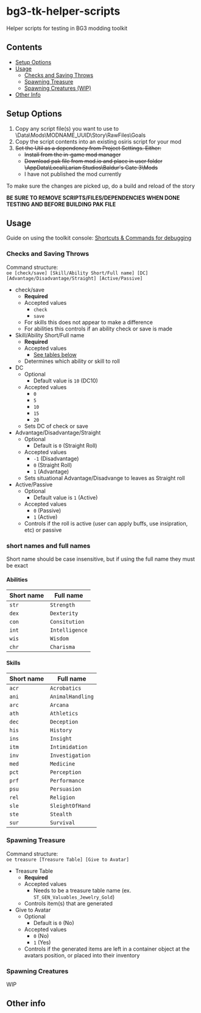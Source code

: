 # bg3-tk-helper-scripts
 Helper scripts for testing in BG3 modding toolkit

## Contents
- [Setup Options](#setup-options)
- [Usage](#usage)
    - [Checks and Saving Throws](#checks-and-saving-throws)
    - [Spawning Treasure](#spawning-treasure)
    - [Spawning Creatures (WIP)](#spawning-creatures)
- [Other Info](#other-info)


## Setup Options

1. Copy any script file(s) you want to use to \Data\Mods\MODNAME_UUID\Story\RawFiles\Goals
2. Copy the script contents into an existing osiris script for your mod
3. ~~Set the Util as a dependency from Project Settings. Either:~~
    - ~~Install from the in-game mod manager~~
    - ~~Download pak file from mod.io and place in user folder \AppData\Local\Larian Studios\Baldur's Gate 3\Mods~~
    - I have not published the mod currently

To make sure the changes are picked up, do a build and reload of the story

**BE SURE TO REMOVE SCRIPTS/FILES/DEPENDENCIES WHEN DONE TESTING AND BEFORE BUILDING PAK FILE**


## Usage
Guide on using the toolkit console: [Shortcuts & Commands for debugging](https://mod.io/g/baldursgate3/r/list-of-all-editor-hints-commands-shortcuts)


### Checks and Saving Throws

Command structure:  
`oe [check/save] [Skill/Ability Short/Full name] [DC] [Advantage/Disadvantage/Straight] [Active/Passive]`

- check/save
    - **Required**
    - Accepted values
        - `check`
        - `save`
    - For skills this does not appear to make a difference
    - For abilities this controls if an ability check or save is made
- Skill/Ability Short/Full name
    - **Required**
    - Accepted values
        - [See tables below](#short-names-and-full-names)
    - Determines which ability or skill to roll
- DC
    - Optional
        - Default value is `10` (DC10)
    - Accepted values
        - `0`
        - `5`
        - `10`
        - `15`
        - `20`
    - Sets DC of check or save
- Advantage/Disadvantage/Straight
    - Optional
        - Default is `0` (Straight Roll)
    - Accepted values
        - `-1` (Disadvantage)
        - `0` (Straight Roll)
        - `1` (Advantage)
    - Sets situational Advantage/Disadvange to leaves as Straight roll
- Active/Passive
    - Optional
        - Default value is `1` (Active)
    - Accepted values
        - `0` (Passive)
        - `1` (Active)
    - Controls if the roll is active (user can apply buffs, use insipration, etc) or passive


### short names and full names

Short name should be case insensitive, but if using the full name they must be exact

#### **Abilities**
| Short name     | Full name      |
| ---            | ---            |
| `str`          | `Strength`     |
| `dex`          | `Dexterity`    |
| `con`          | `Consitution`  |
| `int`          | `Intelligence` |
| `wis`          | `Wisdom`       |
| `chr`          | `Charisma`     |

#### **Skills**
| Short name       | Full name        |
| ---              | ---              |
| `acr`            | `Acrobatics`     |
| `ani`            | `AnimalHandling` |
| `arc`            | `Arcana`         |
| `ath`            | `Athletics`      |
| `dec`            | `Deception`      |
| `his`            | `History`        |
| `ins`            | `Insight`        |
| `itm`            | `Intimidation`   |
| `inv`            | `Investigation`  |
| `med`            | `Medicine`       |
| `pct`            | `Perception`     |
| `prf`            | `Performance`    |
| `psu`            | `Persuasion`     |
| `rel`            | `Religion`       |
| `sle`            | `SleightOfHand`  |
| `ste`            | `Stealth`        |
| `sur`            | `Survival`       |


### Spawning Treasure

Command structure:  
`oe treasure [Treasure Table] [Give to Avatar]`

- Treasure Table
    - **Required**
    - Accepted values
        - Needs to be a treasure table name (ex. `ST_GEN_Valuables_Jewelry_Gold`)
    - Controls item(s) that are generated
- Give to Avatar
    - Optional
        - Default is `0` (No)
    - Accepted values
        - `0` (No)
        - `1` (Yes)
    - Controls if the generated items are left in a container object at the avatars position, or placed into their inventory


### Spawning Creatures
WIP


## Other info
